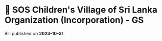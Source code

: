 # 📄  SOS Children's Village of Sri Lanka Organization (Incorporation) - GS

Bill published on **2023-10-31**.
